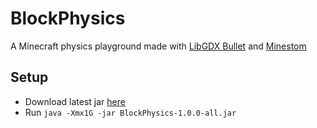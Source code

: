 # BlockPhysics
A Minecraft physics playground made with [LibGDX Bullet](https://libgdx.com/wiki/extensions/physics/bullet/bullet-physics) and [Minestom](https://github.com/Minestom/Minestom)

## Setup
- Download latest jar [here](https://github.com/emortaldev/BlockPhysics/releases/download/latest/BlockPhysics-1.0.0-all.jar)
- Run `java -Xmx1G -jar BlockPhysics-1.0.0-all.jar`
